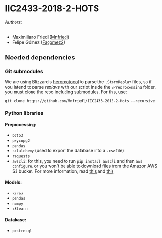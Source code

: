 # IIC2433-2018-2-HOTS

###### Authors: 

- Maximiliano Friedl ([Mnfriedl](https://github.com/Mnfriedl))
- Felipe Gómez ([Fagomez2](https://github.com/fagomez2))

## Needed dependencies

### Git submodules

We are using Blizzard's [heroprotocol](https://github.com/Blizzard/heroprotocol) to parse the `.StormReplay` files, so if you intend to parse *replays* with our script inside the `/Preprocessing` folder, you must clone the repo including submodules. For this, use:

`git clone https://github.com/Mnfriedl/IIC2433-2018-2-Hots --recursive`

### Python libraries

#### Preprocessing:

- `boto3`
- `psycopg2`
- `pandas`
- `sqlalchemy` (used to export the database into a `.csv` file)
- `requests`
- `awscli`: for this, you need to run `pip install awscli` and then `aws configure`, or you won't be able to download files from the Amazon AWS S3 bucket. For more information, read [this](https://aws.amazon.com/es/cli/) and [this](https://boto3.amazonaws.com/v1/documentation/api/latest/index.html)

#### Models:
- `keras`
- `pandas`
- `numpy`
- `sklearn`

#### Database:
- `postresql`
